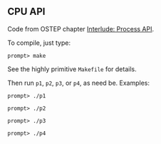 ## CPU API

Code from OSTEP chapter [Interlude: Process API](http://pages.cs.wisc.edu/~remzi/OSTEP/cpu-api.pdf).

To compile, just type:
```
prompt> make
```

See the highly primitive `Makefile` for details.

Then run `p1`, `p2`, `p3`, or `p4`, as need be. Examples:

```
prompt> ./p1
```

```
prompt> ./p2
```

```
prompt> ./p3
```

```
prompt> ./p4
```




